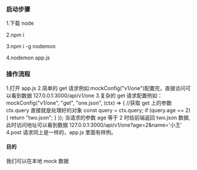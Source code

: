 ### 启动步骤

1.下载 node


2.npm i


3.npm i -g nodemon


4.nodemon app.js

### 操作流程

1.打开 app.js 2.简单的 get 请求例如:mockConfig("v1/one")配置完，直接访问可以看到数据 127.0.0.1:3000/api/v1/one 3.复杂的 get 请求配置例如：mockConfig("v1/one", "get", "one.json", (ctx) => {
//获取 get 上的参数 ctx.query 直接就是处理好的对象
const query = ctx.query;
if (query.age == 2) {
return "two.json";
}
});
当请求的参数 age 等于 2 时给前端返回 two.json 数据,此时访问地址可以看到数据 127.0.0.1:3000/api/v1/one?age=2&name='小王'
4.post 请求同上是一样的，app.js 里面有样例。

#### 目的

我们可以在本地 mock 数据
